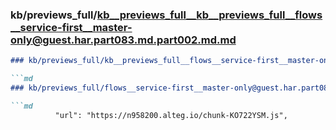 ### kb/previews_full/kb__previews_full__kb__previews_full__flows__service-first__master-only@guest.har.part083.md.part002.md.md

```md
### kb/previews_full/kb__previews_full__flows__service-first__master-only@guest.har.part083.md.part002.md

```md
### kb/previews_full/flows__service-first__master-only@guest.har.part083.md (part 002)

```md
          "url": "https://n958200.alteg.io/chunk-KO722YSM.js",
   
```

```

```

```
